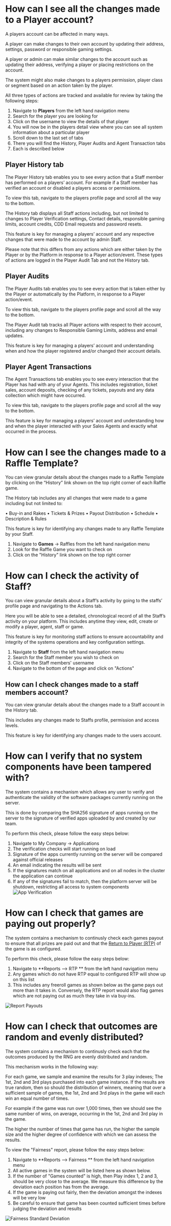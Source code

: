 <!-- TITLE: Platform Administration  -->
<!-- SUBTITLE: Common uses cases for administering your lottery and raffle platform  -->




# How can I see all the changes made to a Player account?
A players account can be affected in many ways.

A player can make changes to their own account by updating their address, settings, password or responsible gaming settings.

A player or admin can make similar changes to the account such as updating their address, verifying a player or placing restrictions on the account.

The system might also make changes to a players permission, player class or segment based on an action taken by the player.

All three types of actions are tracked and available for review by taking the following steps:

1. Navigate to **Players** from the left hand navigation menu
2. Search for the player you are looking for
3. Click on the username to view the details of that player
4. You will now be in the players detail view where you can see all system information about a particular player
5. Scroll down to the last set of tabs
6. There you will find the History, Player Audits and Agent Transaction tabs
7. Each is described below

## Player History tab

The Player History tab enables you to see every action that a Staff member has performed on a players’ account. 
For example if a Staff member has verified an account or disabled a players access or permissions.

To view this tab, navigate to the players profile page and scroll all the way to the bottom. 

The History tab displays all Staff actions including, but not limited to changes to Player Verification settings, Contact details, responsible gaming limits, account credits, CDD Email requests and password resets. 

This feature is key for managing a players’ account and any respective changes that were made to the account by admin Staff.

Please note that this differs from any actions which are either taken by the Player or by the Platform in response to a Player action/event. These types of actions are logged in the Player Audit Tab and not the History tab. 


## Player Audits

The Player Audits tab enables you to see every action that is taken either by the Player or automatically by the Platform, in response to a Player action/event.  

To view this tab, navigate to the players profile page and scroll all the way to the bottom. 

The Player Audit tab tracks all Player actions with respect to their account, including any changes to Responsible Gaming Limits, address and email updates. 

This feature is key for managing a players’ account and understanding when and how the player registered and/or changed their account details.

## Player Agent Transactions

The Agent Transactions tab enables you to see every interaction that the Player has had with any of your Agents. This includes registration, ticket sales, account deposits, checking of any tickets, payouts and any data collection which might have occurred.

To view this tab, navigate to the players profile page and scroll all the way to the bottom. 

This feature is key for managing a players’ account and understanding how and when the player interacted with your Sales Agents and exactly what occurred in the process.


# How can I see the changes made to a Raffle Template?

You can view granular details about the changes made to a Raffle Template by clicking on the “History” link shown on the top right corner of each Raffle game. 

The History tab includes any all changes that were made to a game including but not limited to:

•	Buy-in and Rakes
•	Tickets & Prizes
•	Payout Distribution
•	Schedule
•	Description & Rules

This feature is key for identifying any changes made to any Raffle Template by your Staff.

1. Navigate to **Games** -> Raffles from the left hand navigation menu
2. Look for the Raffle Game you want to check on
3. Click on the "History" link shown on the top right corner


# How can I check the activity of Staff?
You can view granular details about a Staff’s activity by going to the staffs’ profile page and navigating to the Actions tab.

Here you will be able to see a detailed, chronological record of all the Staff’s activity on your platform.
This includes anytime they view, edit, create or modify a player, agent, staff or game.

This feature is key for monitoring staff actions to ensure accountability and integrity of the systems operations and key configuration settings.

1. Navigate to **Staff** from the left hand navigation menu
2. Search for the Staff member you wish to check on
3. Click on the Staff members' username
4. Navigate to the bottom of the page and click on "Actions"

## How can I check changes made to a staff members account?

You can view granular details about the changes made to a Staff account in the History tab. 

This includes any changes made to Staffs profile, permission and access levels.

This feature is key for identifying any changes made to the users account.

# How can I verify that no system components have been tampered with?
The system contains a mechanism which allows any user to verify and authenticate the validity of the software packages currently running on the server.

This is done by comparing the SHA256 signature of apps running on the server to the signature of verified apps uploaded by and created by our team.

To perform this check, please follow the easy steps below:

1. Navigate to My Company -> Applications
2. The verification checks will start running on load
3. Signature of the apps currently running on the server will be compared against official releases
4. An email indicating the results will be sent
5. If the signatures match on all applications and on all nodes in the cluster the application can continue
6. If any of the signatures fail to match, then the platform server will be shutdown, restricting all access to system components
![App Verification](/uploads/app-verification.png "App Verification")

# How can I check that games are paying out properly?

The system contains a mechanism to continusly check each games payout to ensure that all prizes are paid out and that the [Return to Player (RTP)](/administration/games/lottorace#return-to-player) of the game is as configured.

To perform this check, please follow the easy steps below:

1. Navigate to **Reports --> RTP ** from the left hand navigation menu
2. Any games which do not have RTP equal to configured RTP will show up on this list
3. This includes any freeroll games as shown below as the game pays out more than it takes in. Conversely, the RTP report would also flag games which are not paying out as much they take in via buy-ins.

![Report Payouts](/uploads/report-payouts.png "Report Payouts")

# How can I check that outcomes are random and evenly distributed?

The system contains a mechanism to continusly check each that the outcomes produced by the RNG are evenly distributed and random.

This mechanism works in the following way:

For each game, we sample and examine the results for 3 play indexes; The 1st, 2nd and 3rd plays purchased into each game instance.
If the results are true random, then so should the distribution of winners, meaning that over a sufficient sample of games, the 1st, 2nd and 3rd plays in the game will each win an equal number of times. 

For example if the game was run over 1,000 times, then we should see the same number of wins, on average, occurring in the 1st, 2nd and 3rd play in the game.

The higher the number of times that game has run, the higher the sample size and the higher degree of confidence with which we can assess the results.

To view the "Fairness" report, please follow the easy steps below:

1. Navigate to **Reports --> Fairness ** from the left hand navigation menu
2. All active games in the system will be listed here as shown below.
3. If the number of "Games counted" is high, then Play index 1, 2 and 3, should be very close to the average. We measure this difference by the deviation each position has from the average. 
4. If the game is paying out fairly, then the deviation amongst the indexes will be very low
5. Be careful to ensure that  game has been counted sufficient times before judging the deviation and results

![Fairness Standard Deviation](/uploads/fairness-standard-deviation.png "Fairness Standard Deviation")



